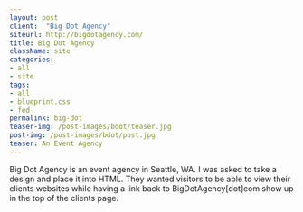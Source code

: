```yaml
---
layout: post
client:  "Big Dot Agency"
siteurl: http://bigdotagency.com/
title: Big Dot Agency
className: site
categories: 
- all
- site
tags:
- all
- blueprint.css
- fed
permalink: big-dot
teaser-img: /post-images/bdot/teaser.jpg
post-img: /post-images/bdot/post.jpg
teaser: An Event Agency
---
```

Big Dot Agency is an event agency in Seattle, WA. I was asked to take a design and place it into HTML. They wanted visitors to be able to view their clients websites while having a link back to BigDotAgency[dot]com show up in the top of the clients page.